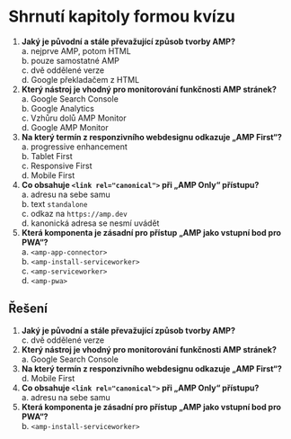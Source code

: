 # Shrnutí kapitoly formou kvízu

1. **Jaký je původní a stále převažující způsob tvorby AMP?**  
a. nejprve AMP, potom HTML  
b. pouze samostatné AMP  
c. dvě oddělené verze  
d. Google překladačem z HTML
2. **Který nástroj je vhodný pro monitorování funkčnosti AMP stránek?**  
a. Google Search Console  
b. Google Analytics  
c. Vzhůru dolů AMP Monitor  
d. Google AMP Monitor
3. **Na který termín z responzivního webdesignu odkazuje „AMP First“?**  
a. progressive enhancement  
b.  Tablet First  
c.  Responsive First  
d.  Mobile First
4. **Co obsahuje `<link rel="canonical">` při „AMP Only“ přístupu?**  
a.  adresu na sebe samu  
b.  text `standalone`  
c.  odkaz na `https://amp.dev`  
d.  kanonická adresa se nesmí uvádět
5. **Která komponenta je zásadní pro přístup „AMP jako vstupní bod pro PWA“?**  
a.  `<amp-app-connector>`  
b.  `<amp-install-serviceworker>`  
c.  `<amp-serviceworker>`  
d.  `<amp-pwa>`

## Řešení

1. **Jaký je původní a stále převažující způsob tvorby AMP?**  
c. dvě oddělené verze
2. **Který nástroj je vhodný pro monitorování funkčnosti AMP stránek?**  
a. Google Search Console
3. **Na který termín z responzivního webdesignu odkazuje „AMP First“?**  
d. Mobile First
4. **Co obsahuje `<link rel="canonical">` při „AMP Only“ přístupu?**  
a. adresu na sebe samu
5. **Která komponenta je zásadní pro přístup „AMP jako vstupní bod pro PWA“?**  
b. `<amp-install-serviceworker>`

